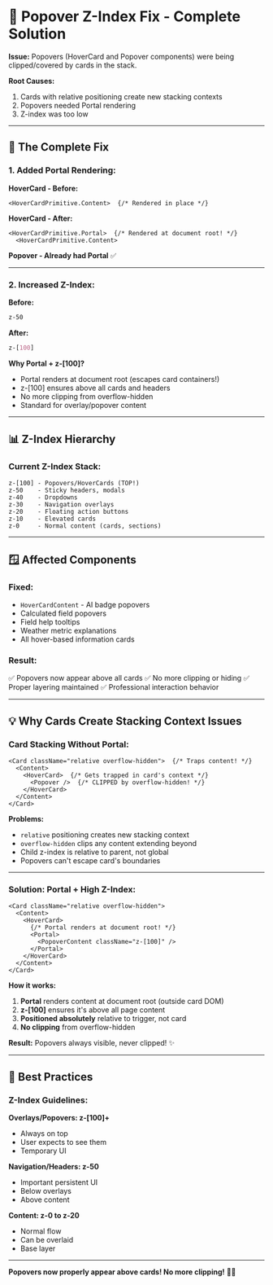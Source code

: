 # 🔧 Popover Z-Index Fix - Complete Solution

**Issue:** Popovers (HoverCard and Popover components) were being clipped/covered by cards in the stack.

**Root Causes:** 
1. Cards with relative positioning create new stacking contexts
2. Popovers needed Portal rendering
3. Z-index was too low

---

## 🎯 The Complete Fix

### **1. Added Portal Rendering:**

**HoverCard - Before:**
```tsx
<HoverCardPrimitive.Content>  {/* Rendered in place */}
```

**HoverCard - After:**
```tsx
<HoverCardPrimitive.Portal>  {/* Rendered at document root! */}
  <HoverCardPrimitive.Content>
```

**Popover - Already had Portal** ✅

---

### **2. Increased Z-Index:**

**Before:**
```css
z-50
```

**After:**
```css
z-[100]
```

**Why Portal + z-[100]?**
- Portal renders at document root (escapes card containers!)
- z-[100] ensures above all cards and headers
- No more clipping from overflow-hidden
- Standard for overlay/popover content

---

## 📊 Z-Index Hierarchy

### **Current Z-Index Stack:**

```
z-[100] - Popovers/HoverCards (TOP!)
z-50    - Sticky headers, modals
z-40    - Dropdowns
z-30    - Navigation overlays
z-20    - Floating action buttons
z-10    - Elevated cards
z-0     - Normal content (cards, sections)
```

---

## 🪟 Affected Components

### **Fixed:**
- `HoverCardContent` - AI badge popovers
- Calculated field popovers
- Field help tooltips
- Weather metric explanations
- All hover-based information cards

### **Result:**
✅ Popovers now appear above all cards
✅ No more clipping or hiding
✅ Proper layering maintained
✅ Professional interaction behavior

---

## 💡 Why Cards Create Stacking Context Issues

### **Card Stacking Without Portal:**
```tsx
<Card className="relative overflow-hidden">  {/* Traps content! */}
  <Content>
    <HoverCard>  {/* Gets trapped in card's context */}
      <Popover />  {/* CLIPPED by overflow-hidden! */}
    </HoverCard>
  </Content>
</Card>
```

**Problems:**
- `relative` positioning creates new stacking context
- `overflow-hidden` clips any content extending beyond
- Child z-index is relative to parent, not global
- Popovers can't escape card's boundaries

---

### **Solution: Portal + High Z-Index:**
```tsx
<Card className="relative overflow-hidden">
  <Content>
    <HoverCard>
      {/* Portal renders at document root! */}
      <Portal>  
        <PopoverContent className="z-[100]" />  
      </Portal>
    </HoverCard>
  </Content>
</Card>
```

**How it works:**
1. **Portal** renders content at document root (outside card DOM)
2. **z-[100]** ensures it's above all page content
3. **Positioned absolutely** relative to trigger, not card
4. **No clipping** from overflow-hidden

**Result:** Popovers always visible, never clipped! ✨

---

## 🎨 Best Practices

### **Z-Index Guidelines:**

**Overlays/Popovers: z-[100]+**
- Always on top
- User expects to see them
- Temporary UI

**Navigation/Headers: z-50**
- Important persistent UI
- Below overlays
- Above content

**Content: z-0 to z-20**
- Normal flow
- Can be overlaid
- Base layer

---

**Popovers now properly appear above cards! No more clipping!** 🎯✨
